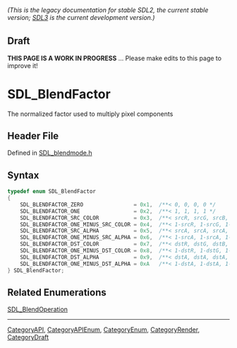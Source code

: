 ###### (This is the legacy documentation for stable SDL2, the current stable version; [SDL3](https://wiki.libsdl.org/SDL3/) is the current development version.)

## Draft

**THIS PAGE IS A WORK IN PROGRESS** ... Please make edits to this page to improve it!
# SDL_BlendFactor

The normalized factor used to multiply pixel components

## Header File

Defined in [SDL_blendmode.h](https://github.com/libsdl-org/SDL/blob/SDL2/include/SDL_blendmode.h)

## Syntax

```c
typedef enum SDL_BlendFactor
{
    SDL_BLENDFACTOR_ZERO                = 0x1,  /**< 0, 0, 0, 0 */
    SDL_BLENDFACTOR_ONE                 = 0x2,  /**< 1, 1, 1, 1 */
    SDL_BLENDFACTOR_SRC_COLOR           = 0x3,  /**< srcR, srcG, srcB, srcA */
    SDL_BLENDFACTOR_ONE_MINUS_SRC_COLOR = 0x4,  /**< 1-srcR, 1-srcG, 1-srcB, 1-srcA */
    SDL_BLENDFACTOR_SRC_ALPHA           = 0x5,  /**< srcA, srcA, srcA, srcA */
    SDL_BLENDFACTOR_ONE_MINUS_SRC_ALPHA = 0x6,  /**< 1-srcA, 1-srcA, 1-srcA, 1-srcA */
    SDL_BLENDFACTOR_DST_COLOR           = 0x7,  /**< dstR, dstG, dstB, dstA */
    SDL_BLENDFACTOR_ONE_MINUS_DST_COLOR = 0x8,  /**< 1-dstR, 1-dstG, 1-dstB, 1-dstA */
    SDL_BLENDFACTOR_DST_ALPHA           = 0x9,  /**< dstA, dstA, dstA, dstA */
    SDL_BLENDFACTOR_ONE_MINUS_DST_ALPHA = 0xA   /**< 1-dstA, 1-dstA, 1-dstA, 1-dstA */
} SDL_BlendFactor;
```

## Related Enumerations

[SDL_BlendOperation](SDL_BlendOperation)

----
[CategoryAPI](CategoryAPI), [CategoryAPIEnum](CategoryAPIEnum), [CategoryEnum](CategoryEnum), [CategoryRender](CategoryRender), [CategoryDraft](CategoryDraft)

<!-- #Actually from the SDL_blendmode.h header which does not have it's own category in this wiki. -->


